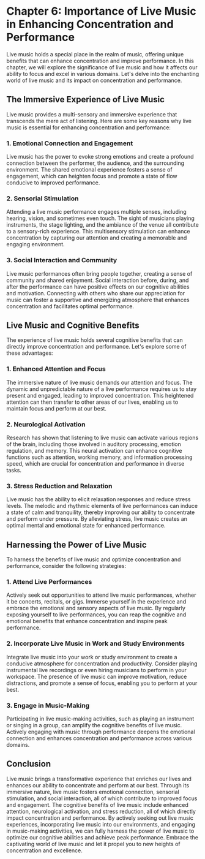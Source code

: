 Chapter 6: Importance of Live Music in Enhancing Concentration and Performance
==============================================================================

Live music holds a special place in the realm of music, offering unique benefits that can enhance concentration and improve performance. In this chapter, we will explore the significance of live music and how it affects our ability to focus and excel in various domains. Let's delve into the enchanting world of live music and its impact on concentration and performance.

The Immersive Experience of Live Music
--------------------------------------

Live music provides a multi-sensory and immersive experience that transcends the mere act of listening. Here are some key reasons why live music is essential for enhancing concentration and performance:

### 1. Emotional Connection and Engagement

Live music has the power to evoke strong emotions and create a profound connection between the performer, the audience, and the surrounding environment. The shared emotional experience fosters a sense of engagement, which can heighten focus and promote a state of flow conducive to improved performance.

### 2. Sensorial Stimulation

Attending a live music performance engages multiple senses, including hearing, vision, and sometimes even touch. The sight of musicians playing instruments, the stage lighting, and the ambiance of the venue all contribute to a sensory-rich experience. This multisensory stimulation can enhance concentration by capturing our attention and creating a memorable and engaging environment.

### 3. Social Interaction and Community

Live music performances often bring people together, creating a sense of community and shared enjoyment. Social interaction before, during, and after the performance can have positive effects on our cognitive abilities and motivation. Connecting with others who share our appreciation for music can foster a supportive and energizing atmosphere that enhances concentration and facilitates optimal performance.

Live Music and Cognitive Benefits
---------------------------------

The experience of live music holds several cognitive benefits that can directly improve concentration and performance. Let's explore some of these advantages:

### 1. Enhanced Attention and Focus

The immersive nature of live music demands our attention and focus. The dynamic and unpredictable nature of a live performance requires us to stay present and engaged, leading to improved concentration. This heightened attention can then transfer to other areas of our lives, enabling us to maintain focus and perform at our best.

### 2. Neurological Activation

Research has shown that listening to live music can activate various regions of the brain, including those involved in auditory processing, emotion regulation, and memory. This neural activation can enhance cognitive functions such as attention, working memory, and information processing speed, which are crucial for concentration and performance in diverse tasks.

### 3. Stress Reduction and Relaxation

Live music has the ability to elicit relaxation responses and reduce stress levels. The melodic and rhythmic elements of live performances can induce a state of calm and tranquility, thereby improving our ability to concentrate and perform under pressure. By alleviating stress, live music creates an optimal mental and emotional state for enhanced performance.

Harnessing the Power of Live Music
----------------------------------

To harness the benefits of live music and optimize concentration and performance, consider the following strategies:

### 1. Attend Live Performances

Actively seek out opportunities to attend live music performances, whether it be concerts, recitals, or gigs. Immerse yourself in the experience and embrace the emotional and sensory aspects of live music. By regularly exposing yourself to live performances, you can reap the cognitive and emotional benefits that enhance concentration and inspire peak performance.

### 2. Incorporate Live Music in Work and Study Environments

Integrate live music into your work or study environment to create a conducive atmosphere for concentration and productivity. Consider playing instrumental live recordings or even hiring musicians to perform in your workspace. The presence of live music can improve motivation, reduce distractions, and promote a sense of focus, enabling you to perform at your best.

### 3. Engage in Music-Making

Participating in live music-making activities, such as playing an instrument or singing in a group, can amplify the cognitive benefits of live music. Actively engaging with music through performance deepens the emotional connection and enhances concentration and performance across various domains.

Conclusion
----------

Live music brings a transformative experience that enriches our lives and enhances our ability to concentrate and perform at our best. Through its immersive nature, live music fosters emotional connection, sensorial stimulation, and social interaction, all of which contribute to improved focus and engagement. The cognitive benefits of live music include enhanced attention, neurological activation, and stress reduction, all of which directly impact concentration and performance. By actively seeking out live music experiences, incorporating live music into our environments, and engaging in music-making activities, we can fully harness the power of live music to optimize our cognitive abilities and achieve peak performance. Embrace the captivating world of live music and let it propel you to new heights of concentration and excellence.
